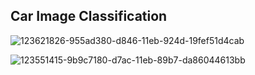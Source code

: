 ## Car Image Classification

![123621826-955ad380-d846-11eb-924d-19fef51d4cab](https://github.com/sgwlee96/Car_Image_Classification/assets/82964002/dc2d9562-2825-4e09-9328-645e457ac76e)

![123551415-9b9c7180-d7ac-11eb-89b7-da86044613bb](https://github.com/sgwlee96/Car_Image_Classification/assets/82964002/f084f1cd-17eb-4266-a63a-a8a693a83d11)
